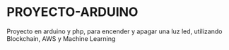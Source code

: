 # PROYECTO-ARDUINO
Proyecto en arduino y php, para encender y apagar una luz led, utilizando Blockchain, AWS y Machine Learning
